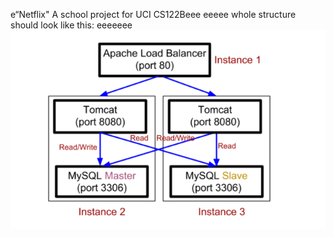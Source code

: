 e“Netflix"
A school project for UCI CS122Beee
eeeee
whole structure should look like this:
eeeeeee
![image](https://github.com/cxk123/-Netflix-CS122B/blob/master/images/struture.PNG)
